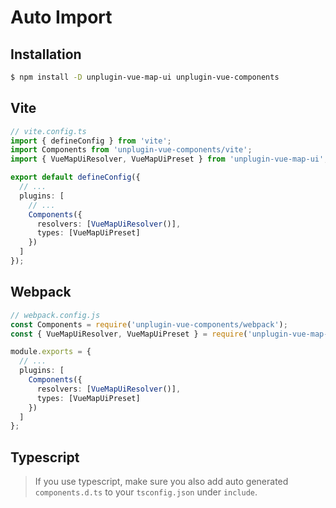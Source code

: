 # Auto Import

## Installation

```bash
$ npm install -D unplugin-vue-map-ui unplugin-vue-components
```

## Vite

```ts
// vite.config.ts
import { defineConfig } from 'vite';
import Components from 'unplugin-vue-components/vite';
import { VueMapUiResolver, VueMapUiPreset } from 'unplugin-vue-map-ui';

export default defineConfig({
  // ...
  plugins: [
    // ...
    Components({
      resolvers: [VueMapUiResolver()],
      types: [VueMapUiPreset]
    })
  ]
});
```

## Webpack

```ts
// webpack.config.js
const Components = require('unplugin-vue-components/webpack');
const { VueMapUiResolver, VueMapUiPreset } = require('unplugin-vue-map-ui');

module.exports = {
  // ...
  plugins: [
    Components({
      resolvers: [VueMapUiResolver()],
      types: [VueMapUiPreset]
    })
  ]
};
```

## Typescript

> If you use typescript, make sure you also add auto generated `components.d.ts` to your `tsconfig.json` under `include`.
